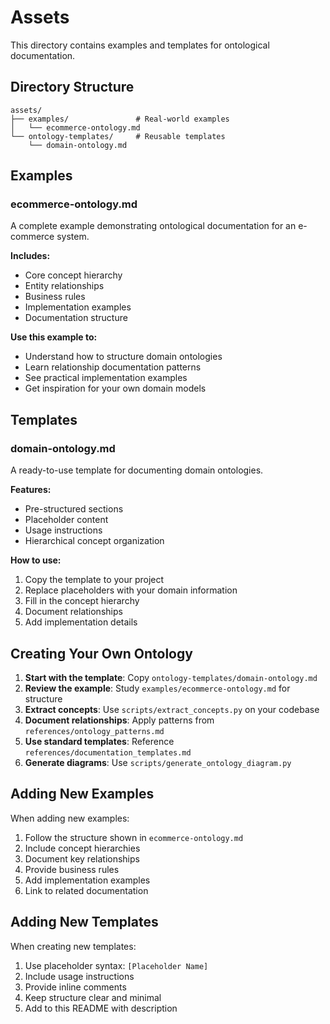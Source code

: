 # Assets

This directory contains examples and templates for ontological documentation.

## Directory Structure

```
assets/
├── examples/               # Real-world examples
│   └── ecommerce-ontology.md
└── ontology-templates/     # Reusable templates
    └── domain-ontology.md
```

## Examples

### ecommerce-ontology.md

A complete example demonstrating ontological documentation for an e-commerce system.

**Includes:**
- Core concept hierarchy
- Entity relationships
- Business rules
- Implementation examples
- Documentation structure

**Use this example to:**
- Understand how to structure domain ontologies
- Learn relationship documentation patterns
- See practical implementation examples
- Get inspiration for your own domain models

## Templates

### domain-ontology.md

A ready-to-use template for documenting domain ontologies.

**Features:**
- Pre-structured sections
- Placeholder content
- Usage instructions
- Hierarchical concept organization

**How to use:**
1. Copy the template to your project
2. Replace placeholders with your domain information
3. Fill in the concept hierarchy
4. Document relationships
5. Add implementation details

## Creating Your Own Ontology

1. **Start with the template**: Copy `ontology-templates/domain-ontology.md`
2. **Review the example**: Study `examples/ecommerce-ontology.md` for structure
3. **Extract concepts**: Use `scripts/extract_concepts.py` on your codebase
4. **Document relationships**: Apply patterns from `references/ontology_patterns.md`
5. **Use standard templates**: Reference `references/documentation_templates.md`
6. **Generate diagrams**: Use `scripts/generate_ontology_diagram.py`

## Adding New Examples

When adding new examples:
1. Follow the structure shown in `ecommerce-ontology.md`
2. Include concept hierarchies
3. Document key relationships
4. Provide business rules
5. Add implementation examples
6. Link to related documentation

## Adding New Templates

When creating new templates:
1. Use placeholder syntax: `[Placeholder Name]`
2. Include usage instructions
3. Provide inline comments
4. Keep structure clear and minimal
5. Add to this README with description
